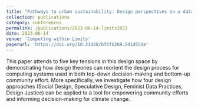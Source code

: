 ```yaml
---
title: "Pathways to urban sustainability: Design perspectives on a data curation and visualization platform"
collection: publications
category: conferences
permalink: /publications/2023-06-14-limits2023
date: 2023-06-14
venue: 'Computing within Limits'
paperurl: 'https://doi.org/10.21428/bf6fb269.541455de'
---
```

This paper attends to five key tensions in this design space by demonstrating how design theories can reorient the design process for computing systems used in both top-down decision-making and bottom-up community effort. More specifically, we investigate how four design approaches (Social Design, Speculative Design, Feminist Data Practices, Design Justice) can be applied to a tool for empowering community efforts and informing decision-making for climate change.